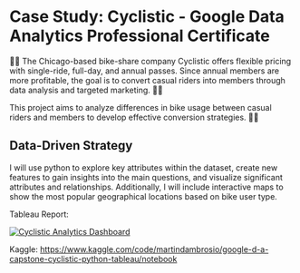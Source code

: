 # Case Study: Cyclistic - Google Data Analytics Professional Certificate

🚴‍♂️ The Chicago-based bike-share company Cyclistic offers flexible pricing with single-ride, full-day, and annual passes. Since annual members are more profitable, the goal is to convert casual riders into members through data analysis and targeted marketing. 🚴‍♂️

This project aims to analyze differences in bike usage between casual riders and members to develop effective conversion strategies. 🚴‍♂️

## Data-Driven Strategy

I will use python to explore key attributes within the dataset, create new features to gain insights into the main questions, and visualize significant attributes and relationships. Additionally, I will include interactive maps to show the most popular geographical locations based on bike user type.

Tableau Report: 

<div class='tableauPlaceholder' id='viz1741448428942' style='position: relative'><noscript><a href='#'><img alt='    Cyclistic Analytics Dashboard ' src='https:&#47;&#47;public.tableau.com&#47;static&#47;images&#47;Go&#47;GoogleCourseraCyclisticCase&#47;CyclisticAnalyticsDashboard&#47;1_rss.png' style='border: none' /></a></noscript><object class='tableauViz'  style='display:none;'><param name='host_url' value='https%3A%2F%2Fpublic.tableau.com%2F' /> <param name='embed_code_version' value='3' /> <param name='site_root' value='' /><param name='name' value='GoogleCourseraCyclisticCase&#47;CyclisticAnalyticsDashboard' /><param name='tabs' value='no' /><param name='toolbar' value='yes' /><param name='static_image' value='https:&#47;&#47;public.tableau.com&#47;static&#47;images&#47;Go&#47;GoogleCourseraCyclisticCase&#47;CyclisticAnalyticsDashboard&#47;1.png' /> <param name='animate_transition' value='yes' /><param name='display_static_image' value='yes' /><param name='display_spinner' value='yes' /><param name='display_overlay' value='yes' /><param name='display_count' value='yes' /><param name='language' value='es-ES' /></object></div>               

Kaggle: https://www.kaggle.com/code/martindambrosio/google-d-a-capstone-cyclistic-python-tableau/notebook
